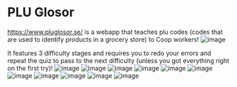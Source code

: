 # PLU Glosor

https://www.pluglosor.se/ is a webapp that teaches plu codes (codes that are used to identify products in a grocery store) to Coop workers!
![image](https://user-images.githubusercontent.com/59232492/207043910-0f9839ac-5a9a-4c87-896f-4caae41ccf7d.png)

It features 3 difficulty stages and requires you to redo your errors and repeat the quiz to pass to the next difficulty (unless you got everything right on the first try)!
![image](https://user-images.githubusercontent.com/59232492/207045080-2f688bb9-c5d3-439c-9f3c-a92816296d7a.png)
![image](https://user-images.githubusercontent.com/59232492/207045168-ac268f9d-2136-4157-8487-546b85600a07.png)
![image](https://user-images.githubusercontent.com/59232492/207045665-e6e24a35-2bfb-44c1-9204-4b8779f2c44a.png)
![image](https://user-images.githubusercontent.com/59232492/207044530-e7bba622-3101-4964-bc76-82eddbfc19f0.png)
![image](https://user-images.githubusercontent.com/59232492/207046118-da6b59f1-4893-40bb-b277-c59074f98ea6.png)
![image](https://user-images.githubusercontent.com/59232492/207044598-d00fb6d7-2fcd-4846-8d43-e06f1a74e8f1.png)
![image](https://user-images.githubusercontent.com/59232492/207044660-d0e24f01-a47e-41d3-b0fb-3b48931cc6e8.png)
![image](https://user-images.githubusercontent.com/59232492/207044696-db68ac12-1ea1-4d36-ad66-9a1a6cf78d3b.png)
![image](https://user-images.githubusercontent.com/59232492/207044767-94f90df2-e70d-42da-bd65-5d264b669e9d.png)
![image](https://user-images.githubusercontent.com/59232492/207044842-93e6cce8-4e4e-4555-842f-c11e15780a06.png)
![image](https://user-images.githubusercontent.com/59232492/207044987-3e1ca79e-8979-4dca-840c-ea6015dceab3.png)
